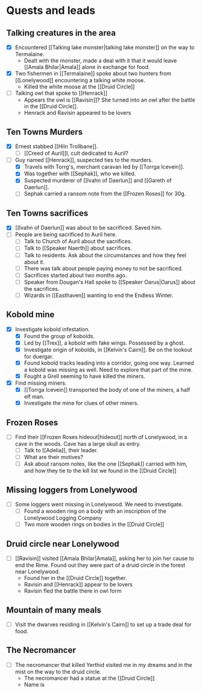 # Quests and leads

## Talking creatures in the area
- [x] Encountered [[Talking lake monster|talking lake monster]] on the way to Termalaine.
	- Dealt with the monster, made a deal with it that it would leave [[Amala Bhilar|Amala]] alone in exchange for food.
- [x] Two fishermen in [[Termalaine]] spoke about two hunters from [[Lonelywood]] encountering a talking white moose.
	- Killed the white moose at the [[Druid Circle]]
- [ ] Talking owl that spoke to [[Henrack]]
	- Appears the owl is [[Ravisin]]? She turned into an owl after the battle in the [[Druid Circle]].
	- Henrack and Ravisin appeared to be lovers

## Ten Towns Murders
- [x] Ernest stabbed [[Hiln Trollbane]].
	- [ ] [[Creed of Auril]]l, cult dedicated to Auril?
- [ ] Guy named [[Henrack]], suspected ties to the murders.
	- [x] Travels with Torrg's, merchant caravan led by [[Torrga Icevein]].
	- [x] Was together with [[Sephak]], who we killed.
	- [x] Suspected murderer of [[Ivahn of Daerlun]] and [[Gareth of Daerlun]].
	- [ ] Sephak carried a ransom note from the [[Frozen Roses]] for 30g.

## Ten Towns sacrifices
- [x] [[Ivahn of Daerlun]] was about to be sacrificed. Saved him.
- [ ] People are being sacrificed to Auril here.
	- [ ] Talk to Church of Auril about the sacrifices.
	- [ ] Talk to [[Speaker Naerth]] about sacrifices.
	- [ ] Talk to residents. Ask about the circumstances and how they feel about it.
	- [ ] There was talk about people paying money to not be sacrificed.
	- [ ] Sacrifices started about two months ago.
	- [ ] Speaker from Dougan's Hall spoke to [[Speaker Oarus|Oarus]] about the sacrifices.
	- [ ] Wizards in [[Easthaven]] wanting to end the Endless Winter.

## Kobold mine
- [x] Investigate kobold infestation.
	- [x] Found the group of kobolds.
	- [x] Led by [[Trex]], a kobold with fake wings. Possessed by a ghost.
	- [x] Investigate origin of kobolds, in [[Kelvin's Cairn]]. Be on the lookout for duergar.
	- [x] Found kobold tracks leading into a corridor, going one way. Learned a kobold was missing as well. Need to explore that part of the mine.
	- [x] Fought a Grell seeming to have killed the miners.
- [x] Find missing miners.
	- [x] [[Torrga Icevein]] transported the body of one of the miners, a half elf man.
	- [x] Investigate the mine for clues of other miners.

## Frozen Roses
- [ ] Find their [[Frozen Roses hideout|hideout]] north of Lonelywood, in a cave in the woods. Cave has a large skull as entry.
	- [ ] Talk to [[Adelia]], their leader.
	- [ ] What are their motives?
	- [ ] Ask about ransom notes, like the one [[Sephak]] carried with him, and how they tie to the kill list we found in the [[Druid Circle]]

## Missing loggers from Lonelywood
- [ ] Some loggers went missing in Lonelywood. We need to investigate.
	- [ ] Found a wooden ring on a body with an inscription of the Lonelywood Logging Company
	- [ ] Two more wooden rings on bodies in the [[Druid Circle]]

## Druid circle near Lonelywood
- [ ] [[Ravisin]] visited [[Amala Bhilar|Amala]], asking her to join her cause to end the Rime. Found out they were part of a druid circle in the forest near Lonelywood.
	- Found her in the [[Druid Circle]] together.
	- Ravisin and [[Henrack]] appear to be lovers
	- Ravisin fled the battle there in owl form

## Mountain of many meals
- [ ] Visit the dwarves residing in [[Kelvin's Cairn]] to set up a trade deal for food.

## The Necromancer
- [ ] The necromancer that killed Yerthid visited me in my dreams and in the mist on the way to the druid circle.
	- The necromancer had a statue at the [[Druid Circle]]
	- Name is 